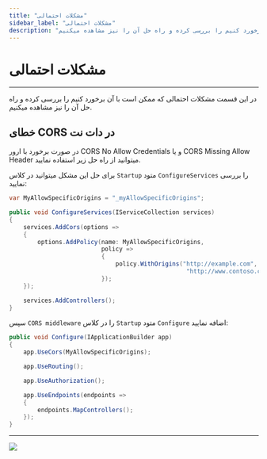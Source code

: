 ```yaml
---
title: "مشکلات احتمالی"
sidebar_label: "مشکلات احتمالی"
description: "در این قسمت مشکلات احتمالی که ممکن است با آن برخورد کنیم را بررسی کرده و راه حل آن را نیز مشاهده میکنیم."
---
```


# مشکلات احتمالی
---

در این قسمت مشکلات احتمالی که ممکن است با آن برخورد کنیم را بررسی کرده و راه حل آن را نیز مشاهده میکنیم.

## خطای CORS در دات نت

در صورت برخورد با ارور CORS No Allow Credentials و یا CORS Missing Allow Header میتوانید از راه حل زیر استفاده نمایید.

برای حل این مشکل میتوانید در کلاس `Startup` متود `ConfigureServices` را بررسی نمایید:

```csharp
var MyAllowSpecificOrigins = "_myAllowSpecificOrigins";

public void ConfigureServices(IServiceCollection services)
{
    services.AddCors(options =>
    {
        options.AddPolicy(name: MyAllowSpecificOrigins,
                          policy =>
                          {
                              policy.WithOrigins("http://example.com",
                                                  "http://www.contoso.com");
                          });
    });

    services.AddControllers();
}
```

سپس `CORS middleware` را در کلاس `Startup` متود `Configure` اضافه نمایید:

```csharp
public void Configure(IApplicationBuilder app)
{
    app.UseCors(MyAllowSpecificOrigins);

    app.UseRouting();

    app.UseAuthorization();

    app.UseEndpoints(endpoints =>
    {
        endpoints.MapControllers();
    });
}
```

---
<a href="https://hub.chabokan.net/fa/services/create/dotnetcore" ><img src="https://s1.chabokan.net/docs/images/asp.net-banner.png" /></a>
